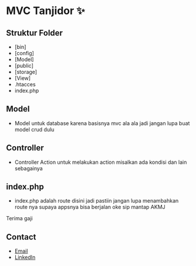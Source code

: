 # MVC Tanjidor ✨

## Struktur Folder
- [bin]
- [config]
- [Model]
- [public]
- [storage]
- [View]
- .htacces
- index.php

## Model
- Model untuk database karena basisnya mvc ala ala jadi jangan lupa buat model crud dulu
## Controller
- Controller Action untuk melakukan action misalkan ada kondisi dan lain sebagainya
## index.php
- index.php adalah route disini jadi pastiin jangan lupa menambahkan route nya supaya appsnya bisa berjalan oke sip mantap AKMJ

Terima gaji
## Contact

- [Email](mailto:fadliazkaprayogi1@gmail.com)
- [LinkedIn](https://www.linkedin.com/in/fadli-azka-prayogi-523879176/)
